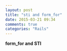 ```yaml
---
layout: post
title: "sti and form_for"
date: 2015-03-21 09:34
comments: true
categories: "Rails"
---
```

**form_for and STI**
